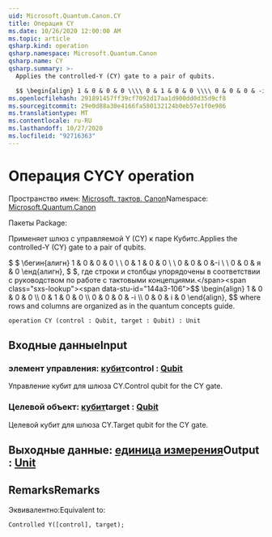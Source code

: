 ```yaml
---
uid: Microsoft.Quantum.Canon.CY
title: Операция CY
ms.date: 10/26/2020 12:00:00 AM
ms.topic: article
qsharp.kind: operation
qsharp.namespace: Microsoft.Quantum.Canon
qsharp.name: CY
qsharp.summary: >-
  Applies the controlled-Y (CY) gate to a pair of qubits.

  $$ \begin{align} 1 & 0 & 0 & 0 \\\\ 0 & 1 & 0 & 0 \\\\ 0 & 0 & 0 & -i \\\\ 0 & 0 & i & 0 \end{align}, $$ where rows and columns are organized as in the quantum concepts guide.
ms.openlocfilehash: 291891457ff39cf7092d17aa1d900dd0d35d9cf8
ms.sourcegitcommit: 29e0d88a30e4166fa580132124b0eb57e1f0e986
ms.translationtype: MT
ms.contentlocale: ru-RU
ms.lasthandoff: 10/27/2020
ms.locfileid: "92716363"
---
```

# <a name="cy-operation"></a><span data-ttu-id="144a3-102">Операция CY</span><span class="sxs-lookup"><span data-stu-id="144a3-102">CY operation</span></span>

<span data-ttu-id="144a3-103">Пространство имен: [Microsoft. тактов. Canon](xref:Microsoft.Quantum.Canon)</span><span class="sxs-lookup"><span data-stu-id="144a3-103">Namespace: [Microsoft.Quantum.Canon](xref:Microsoft.Quantum.Canon)</span></span>

<span data-ttu-id="144a3-104">Пакеты [](https://nuget.org/packages/)</span><span class="sxs-lookup"><span data-stu-id="144a3-104">Package: [](https://nuget.org/packages/)</span></span>


<span data-ttu-id="144a3-105">Применяет шлюз с управляемой Y (CY) к паре Кубитс.</span><span class="sxs-lookup"><span data-stu-id="144a3-105">Applies the controlled-Y (CY) gate to a pair of qubits.</span></span>

<span data-ttu-id="144a3-106">$ $ \бегин{алигн} 1 & 0 & 0 & 0 \\ \\ 0 & 1 & 0 & 0 \\ \\ 0 & 0 & 0 &-i \\ \\ 0 & 0 & я & 0 \енд{алигн}, $ $, где строки и столбцы упорядочены в соответствии с руководством по работе с тактовыми концепциями.</span><span class="sxs-lookup"><span data-stu-id="144a3-106">$$ \begin{align} 1 & 0 & 0 & 0 \\\\ 0 & 1 & 0 & 0 \\\\ 0 & 0 & 0 & -i \\\\ 0 & 0 & i & 0 \end{align}, $$ where rows and columns are organized as in the quantum concepts guide.</span></span>

```qsharp
operation CY (control : Qubit, target : Qubit) : Unit
```


## <a name="input"></a><span data-ttu-id="144a3-107">Входные данные</span><span class="sxs-lookup"><span data-stu-id="144a3-107">Input</span></span>

### <a name="control--qubit"></a><span data-ttu-id="144a3-108">элемент управления: [кубит](xref:microsoft.quantum.lang-ref.qubit)</span><span class="sxs-lookup"><span data-stu-id="144a3-108">control : [Qubit](xref:microsoft.quantum.lang-ref.qubit)</span></span>

<span data-ttu-id="144a3-109">Управление кубит для шлюза CY.</span><span class="sxs-lookup"><span data-stu-id="144a3-109">Control qubit for the CY gate.</span></span>


### <a name="target--qubit"></a><span data-ttu-id="144a3-110">Целевой объект: [кубит](xref:microsoft.quantum.lang-ref.qubit)</span><span class="sxs-lookup"><span data-stu-id="144a3-110">target : [Qubit](xref:microsoft.quantum.lang-ref.qubit)</span></span>

<span data-ttu-id="144a3-111">Целевой кубит для шлюза CY.</span><span class="sxs-lookup"><span data-stu-id="144a3-111">Target qubit for the CY gate.</span></span>



## <a name="output--unit"></a><span data-ttu-id="144a3-112">Выходные данные: [единица измерения](xref:microsoft.quantum.lang-ref.unit)</span><span class="sxs-lookup"><span data-stu-id="144a3-112">Output : [Unit](xref:microsoft.quantum.lang-ref.unit)</span></span>



## <a name="remarks"></a><span data-ttu-id="144a3-113">Remarks</span><span class="sxs-lookup"><span data-stu-id="144a3-113">Remarks</span></span>

<span data-ttu-id="144a3-114">Эквивалентно:</span><span class="sxs-lookup"><span data-stu-id="144a3-114">Equivalent to:</span></span>

```qsharp
Controlled Y([control], target);
```